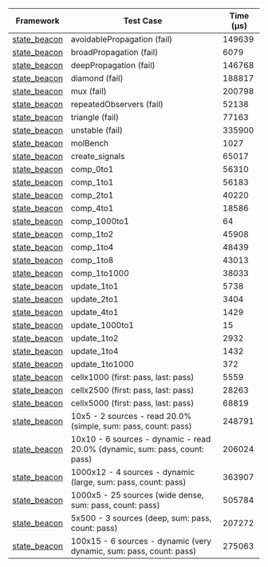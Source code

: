 | Framework | Test Case | Time (μs) |
| --- | --- | --- |
| [state_beacon](https://github.com/jinyus/dart_beacon) | avoidablePropagation (fail) | 149639 |
| [state_beacon](https://github.com/jinyus/dart_beacon) | broadPropagation (fail) | 6079 |
| [state_beacon](https://github.com/jinyus/dart_beacon) | deepPropagation (fail) | 146768 |
| [state_beacon](https://github.com/jinyus/dart_beacon) | diamond (fail) | 188817 |
| [state_beacon](https://github.com/jinyus/dart_beacon) | mux (fail) | 200798 |
| [state_beacon](https://github.com/jinyus/dart_beacon) | repeatedObservers (fail) | 52138 |
| [state_beacon](https://github.com/jinyus/dart_beacon) | triangle (fail) | 77163 |
| [state_beacon](https://github.com/jinyus/dart_beacon) | unstable (fail) | 335900 |
| [state_beacon](https://github.com/jinyus/dart_beacon) | molBench | 1027 |
| [state_beacon](https://github.com/jinyus/dart_beacon) | create_signals | 65017 |
| [state_beacon](https://github.com/jinyus/dart_beacon) | comp_0to1 | 56310 |
| [state_beacon](https://github.com/jinyus/dart_beacon) | comp_1to1 | 56183 |
| [state_beacon](https://github.com/jinyus/dart_beacon) | comp_2to1 | 40220 |
| [state_beacon](https://github.com/jinyus/dart_beacon) | comp_4to1 | 18586 |
| [state_beacon](https://github.com/jinyus/dart_beacon) | comp_1000to1 | 64 |
| [state_beacon](https://github.com/jinyus/dart_beacon) | comp_1to2 | 45908 |
| [state_beacon](https://github.com/jinyus/dart_beacon) | comp_1to4 | 48439 |
| [state_beacon](https://github.com/jinyus/dart_beacon) | comp_1to8 | 43013 |
| [state_beacon](https://github.com/jinyus/dart_beacon) | comp_1to1000 | 38033 |
| [state_beacon](https://github.com/jinyus/dart_beacon) | update_1to1 | 5738 |
| [state_beacon](https://github.com/jinyus/dart_beacon) | update_2to1 | 3404 |
| [state_beacon](https://github.com/jinyus/dart_beacon) | update_4to1 | 1429 |
| [state_beacon](https://github.com/jinyus/dart_beacon) | update_1000to1 | 15 |
| [state_beacon](https://github.com/jinyus/dart_beacon) | update_1to2 | 2932 |
| [state_beacon](https://github.com/jinyus/dart_beacon) | update_1to4 | 1432 |
| [state_beacon](https://github.com/jinyus/dart_beacon) | update_1to1000 | 372 |
| [state_beacon](https://github.com/jinyus/dart_beacon) | cellx1000 (first: pass, last: pass) | 5559 |
| [state_beacon](https://github.com/jinyus/dart_beacon) | cellx2500 (first: pass, last: pass) | 28263 |
| [state_beacon](https://github.com/jinyus/dart_beacon) | cellx5000 (first: pass, last: pass) | 68819 |
| [state_beacon](https://github.com/jinyus/dart_beacon) | 10x5 - 2 sources - read 20.0% (simple, sum: pass, count: pass) | 248791 |
| [state_beacon](https://github.com/jinyus/dart_beacon) | 10x10 - 6 sources - dynamic - read 20.0% (dynamic, sum: pass, count: pass) | 206024 |
| [state_beacon](https://github.com/jinyus/dart_beacon) | 1000x12 - 4 sources - dynamic (large, sum: pass, count: pass) | 363907 |
| [state_beacon](https://github.com/jinyus/dart_beacon) | 1000x5 - 25 sources (wide dense, sum: pass, count: pass) | 505784 |
| [state_beacon](https://github.com/jinyus/dart_beacon) | 5x500 - 3 sources (deep, sum: pass, count: pass) | 207272 |
| [state_beacon](https://github.com/jinyus/dart_beacon) | 100x15 - 6 sources - dynamic (very dynamic, sum: pass, count: pass) | 275063 |
